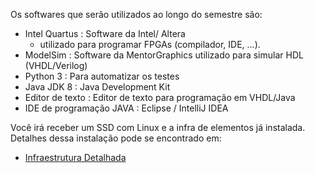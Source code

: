Os softwares que serão utilizados ao longo do semestre são:

- Intel Quartus : Software da Intel/ Altera 
    - utilizado para programar FPGAs (compilador, IDE, ...).
- ModelSim : Software da MentorGraphics utilizado para simular HDL (VHDL/Verilog)
- Python 3 : Para automatizar os testes 
- Java JDK 8 : Java Development Kit 
- Editor de texto : Editor de texto para programação em VHDL/Java
- IDE de programação JAVA : Eclipse / IntelliJ IDEA 

Você irá receber um SSD com Linux e a infra de elementos já instalada. Detalhes dessa instalação pode se encontrado em:

- [Infraestrutura Detalhada](Infraestrutura-Detalhada)



